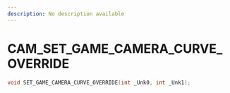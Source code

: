 ```yaml
---
description: No description available 
---
```


# CAM\_SET_GAME_CAMERA_CURVE_OVERRIDE

```cpp
void SET_GAME_CAMERA_CURVE_OVERRIDE(int _Unk0, int _Unk1);
```